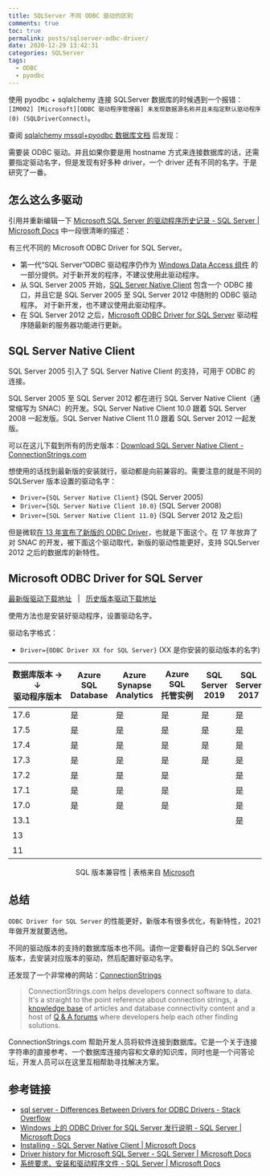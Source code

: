 ```yaml
---
title: SQLServer 不同 ODBC 驱动的区别
comments: true
toc: true
permalink: posts/sqlserver-odbc-driver/
date: 2020-12-29 13:42:31
categories: SQLServer
tags:
  - ODBC
  - pyodbc
---
```


<style>
table {
    word-break: keep-all;
}
</style>

使用 pyodbc + sqlalchemy 连接 SQLServer 数据库的时候遇到一个报错： `[IM002] [Microsoft][ODBC 驱动程序管理器] 未发现数据源名称并且未指定默认驱动程序 (0) (SQLDriverConnect)`。

查阅 [sqlalchemy mssql+pyodbc 数据库文档](https://docs.sqlalchemy.org/en/14/dialects/mssql.html#module-sqlalchemy.dialects.mssql.pyodbc) 后发现：

需要装 ODBC 驱动。并且如果你要是用 hostname 方式来连接数据库的话，还需要指定驱动名字，但是发现有好多种 driver，一个 driver 还有不同的名字。于是研究了一番。

<!-- more -->

## 怎么这么多驱动

引用并重新编辑一下 [Microsoft SQL Server 的驱动程序历史记录 - SQL Server | Microsoft Docs](https://docs.microsoft.com/zh-cn/sql/connect/connect-history?view=sql-server-ver15#odbc) 中一段很清晰的描述：

有三代不同的 Microsoft ODBC Driver for SQL Server。

- 第一代“SQL Server”ODBC 驱动程序仍作为 [Windows Data Access 组件](https://docs.microsoft.com/en-us/sql/connect/connect-history?view=sql-server-ver15#microsoft-or-windows-data-access-components) 的一部分提供。对于新开发的程序，不建议使用此驱动程序。
- 从 SQL Server 2005 开始，[SQL Server Native Client](#SQL-Server-Native-Client) 包含一个 ODBC 接口，并且它是 SQL Server 2005 至 SQL Server 2012 中随附的 ODBC 驱动程序。 对于新开发，也不建议使用此驱动程序。
- 在 SQL Server 2012 之后，[Microsoft ODBC Driver for SQL Server](#Microsoft-ODBC-Driver-for-SQL-Server) 驱动程序随最新的服务器功能进行更新。

## SQL Server Native Client

SQL Server 2005 引入了 SQL Server Native Client 的支持，可用于 ODBC 的连接。

SQL Server 2005 至 SQL Server 2012 都在进行 SQL Server Native Client（通常缩写为 SNAC）的开发。SQL Server Native Client 10.0 跟着 SQL Server 2008 一起发版。SQL Server Native Client 11.0 跟着 SQL Server 2012 一起发版。

可以在这儿下载到所有的历史版本：[Download SQL Server Native Client - ConnectionStrings.com](https://www.connectionstrings.com/download-sql-server-native-client/)

想使用的话找到最新版的安装就行，驱动都是向前兼容的。需要注意的就是不同的 SQLServer 版本设置的驱动名字：

- `Driver={SQL Server Native Client}` (SQL Server 2005)
- `Driver={SQL Server Native Client 10.0}` (SQL Server 2008)
- `Driver={SQL Server Native Client 11.0}` (SQL Server 2012 及之后)

但是微软[在 13 年宣布了新版的 ODBC Driver](https://docs.microsoft.com/zh-cn/archive/blogs/sqlnativeclient/introducing-the-new-microsoft-odbc-drivers-for-sql-server)，也就是下面这个。在 17 年放弃了对 SNAC 的开发，被下面这个驱动取代，新版的驱动性能更好，支持 SQLServer 2012 之后的数据库的新特性。

## Microsoft ODBC Driver for SQL Server

[最新版驱动下载地址](https://docs.microsoft.com/en-us/sql/connect/odbc/download-odbc-driver-for-sql-server) &nbsp; | &nbsp; [历史版本驱动下载地址](https://docs.microsoft.com/zh-cn/sql/connect/odbc/windows/release-notes-odbc-sql-server-windows?view=sql-server-ver15#previous-releases)

使用方法也是安装好驱动程序，设置驱动名字。

驱动名字格式：

- `Driver={ODBC Driver XX for SQL Server}` (XX 是你安装的驱动版本的名字)

| 数据库版本&nbsp;&#8594;<br />&#8595; 驱动程序版本 | Azure SQL Database | Azure Synapse Analytics | Azure SQL 托管实例 | SQL Server 2019 | SQL Server 2017 | SQL Server 2016 | SQL Server 2014 | SQL Server 2012 | SQL Server 2008 R2 | SQL Server 2008 | SQL Server 2005 |
| ------------------------------------------------- | ------------------ | ----------------------- | ------------------ | --------------- | --------------- | --------------- | --------------- | --------------- | ------------------ | --------------- | --------------- |
| 17.6                                              | 是                 | 是                      | 是                 | 是              | 是              | 是              | 是              | 是              |                    |                 |                 |
| 17.5                                              | 是                 | 是                      | 是                 | 是              | 是              | 是              | 是              | 是              |                    |                 |                 |
| 17.4                                              | 是                 | 是                      | 是                 | 是              | 是              | 是              | 是              | 是              |                    |                 |                 |
| 17.3                                              | 是                 | 是                      | 是                 | 是              | 是              | 是              | 是              | 是              | 是                 | 是              |                 |
| 17.2                                              | 是                 | 是                      | 是                 |                 | 是              | 是              | 是              | 是              | 是                 | 是              |                 |
| 17.1                                              | 是                 | 是                      | 是                 |                 | 是              | 是              | 是              | 是              | 是                 | 是              |                 |
| 17.0                                              | 是                 | 是                      | 是                 |                 | 是              | 是              | 是              | 是              | 是                 | 是              |                 |
| 13.1                                              |                    |                         |                    |                 | 是              | 是              | 是              | 是              | 是                 | 是              |                 |
| 13                                                |                    |                         |                    |                 |                 | 是              | 是              | 是              | 是                 | 是              |                 |
| 11                                                |                    |                         |                    |                 |                 |                 | 是              | 是              | 是                 | 是              | 是              |

<p align="center">
SQL 版本兼容性 | 表格来自 <a href="https://docs.microsoft.com/zh-cn/sql/connect/odbc/windows/system-requirements-installation-and-driver-files?view=sql-server-ver15#sql-version-compatibility">Microsoft</a>
</p>

## 总结

`ODBC Driver for SQL Server` 的性能更好，新版本有很多优化，有新特性，2021 年做开发就要选他。

不同的驱动版本的支持的数据库版本也不同。请你一定要看好自己的 SQLServer 版本，去安装对应版本的驱动，然后配置好驱动名字。

还发现了一个非常棒的网站：[ConnectionStrings](https://www.connectionstrings.com/)

> ConnectionStrings.com helps developers connect software to data. It's a straight to the point reference about connection strings, a [knowledge base](https://www.connectionstrings.com/kb/) of articles and database connectivity content and a host of [Q & A forums](https://www.connectionstrings.com/questions/) where developers help each other finding solutions.

ConnectionStrings.com 帮助开发人员将软件连接到数据库。它是一个关于连接字符串的直接参考、一个数据库连接内容和文章的知识库，同时也是一个问答论坛，开发人员可以在这里互相帮助寻找解决方案。

## 参考链接

- [sql server - Differences Between Drivers for ODBC Drivers - Stack Overflow](https://stackoverflow.com/questions/39440008/differences-between-drivers-for-odbc-drivers)
- [Windows 上的 ODBC Driver for SQL Server 发行说明 - SQL Server | Microsoft Docs](https://docs.microsoft.com/zh-cn/sql/connect/odbc/windows/release-notes-odbc-sql-server-windows?view=sql-server-ver15#previous-releases)
- [Installing - SQL Server Native Client | Microsoft Docs](https://docs.microsoft.com/en-us/sql/relational-databases/native-client/applications/installing-sql-server-native-client?view=sql-server-ver15)
- [Driver history for Microsoft SQL Server - SQL Server | Microsoft Docs](https://docs.microsoft.com/en-us/sql/connect/connect-history?view=sql-server-ver15#odbc)
- [系统要求、安装和驱动程序文件 - SQL Server | Microsoft Docs](https://docs.microsoft.com/zh-cn/sql/connect/odbc/windows/system-requirements-installation-and-driver-files?view=sql-server-ver15#sql-version-compatibility)
